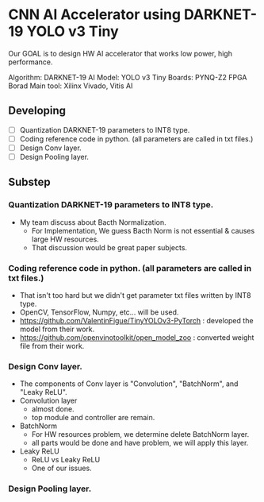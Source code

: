 # CNN AI Accelerator using DARKNET-19 YOLO v3 Tiny
Our GOAL is to design HW AI accelerator that works low power, high performance.

Algorithm: DARKNET-19
AI Model: YOLO v3 Tiny
Boards: PYNQ-Z2 FPGA Borad
Main tool: Xilinx Vivado, Vitis AI

## Developing
  - [ ] Quantization DARKNET-19 parameters to INT8 type.
  - [ ] Coding reference code in python. (all parameters are called in txt files.)
  - [ ] Design Conv layer.
  - [ ] Design Pooling layer.

## Substep
### Quantization DARKNET-19 parameters to INT8 type.
  - My team discuss about Bacth Normalization.
    - For Implementation, We guess Bacth Norm is not essential & causes large HW resources.
    - That discussion would be great paper subjects.
   
### Coding reference code in python. (all parameters are called in txt files.)
  - That isn't too hard but we didn't get parameter txt files written by INT8 type.
  - OpenCV, TensorFlow, Numpy, etc... will be used.
  - https://github.com/ValentinFigue/TinyYOLOv3-PyTorch : developed the model from their work.
  - https://github.com/openvinotoolkit/open_model_zoo   : converted weight file from their work.

### Design Conv layer.
  - The components of Conv layer is "Convolution", "BatchNorm", and "Leaky ReLU".
  - Convolution layer
      - almost done.
      - top module and controller are remain.
  - BatchNorm
      - For HW resources problem, we determine delete BatchNorm layer.
      - all parts would be done and have problem, we will apply this layer.
  - Leaky ReLU
      - ReLU vs Leaky ReLU
      - One of our issues.
   
### Design Pooling layer.
